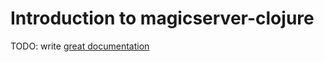 # Introduction to magicserver-clojure

TODO: write [great documentation](http://jacobian.org/writing/what-to-write/)
